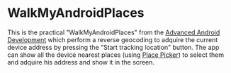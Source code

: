 WalkMyAndroidPlaces
=============================

This is the practical "WalkMyAndroidPlaces" from the [Advanced Android Development](https://developers.google.com/training/courses/android-advanced) which perform a reverse geocoding to adquire the current device address by pressing the "Start tracking location" button.
The app can show all the device nearest places (using [Place Picker](https://developers.google.com/places/android-api/placepicker)) to select them and adquire his address and show it in the screen.
